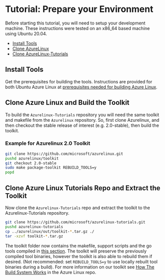# Tutorial: Prepare your Environment

Before starting this tutorial, you will need to setup your development machine.  These instructions were tested on an x86_64 based machine using Ubuntu 20.04.

- [Install Tools](#install-tools)
- [Clone AzureLinux](#clone-azure-linux-and-build-the-toolkit)
- [Clone AzureLinux-Tutorials](#clone-azure-linux-tutorials-repo-and-extract-the-toolkit)

## Install Tools

Get the prerequisites for building the tools. Instructions are provided for both Ubuntu Azure Linux at [prerequisites needed for building Azure Linux](https://github.com/microsoft/azurelinux/blob/-/toolkit/docs/building/prerequisites.md).

## Clone Azure Linux and Build the Toolkit

To build the `Azurelinux-Tutorials` repository you will need the same toolkit and makefile from the `Azurelinux` repository.  So, first clone Azurelinux, and then checkout the stable release of interest (e.g. 2.0-stable), then build the toolkit.

### Example for Azurelinux 2.0 Toolkit

```bash
git clone https://github.com/microsoft/azurelinux.git
pushd azurelinux/toolkit
git checkout 2.0-stable
sudo make package-toolkit REBUILD_TOOLS=y
popd
```

## Clone Azure Linux Tutorials Repo and Extract the Toolkit

Now clone the `Azurelinux-Tutorials` repo and extract the toolkit to the Azurelinux-Tutorials repository.  

```bash
git clone https://github.com/microsoft/azurelinux-tutorials.git
pushd azurelinux-tutorials
cp ../azurelinux/out/toolkit-*.tar.gz ./
tar -xzvf toolkit-*.tar.gz
```

The toolkit folder now contains the makefile, support scripts and the go tools compiled in [this section](#clone-azure-linux-and-build-the-toolkit). The toolkit will preserve the previously compiled tool binaries, however the toolkit is also able to rebuild them if desired. (Not recommended: set `REBUILD_TOOLS=y` to use locally rebuilt tool binaries during a build). For more information on our toolkit see [How The Build System Works](https://github.com/microsoft/azurelinux/blob/-/toolkit/docs/how_it_works/0_intro.md) in the Azure Linux repo.  

